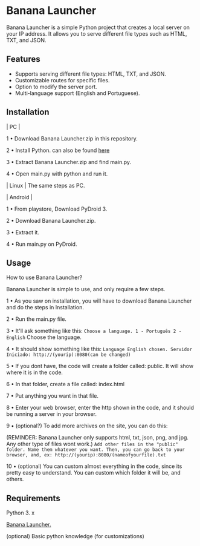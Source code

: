 # Banana Launcher

Banana Launcher is a simple Python project that creates a local server on your IP address. It allows you to serve different file types such as HTML, TXT, and JSON.

## Features

- Supports serving different file types: HTML, TXT, and JSON.
- Customizable routes for specific files.
- Option to modify the server port.
- Multi-language support (English and Portuguese).

## Installation

| PC |

1 • Download Banana Launcher.zip in this repository.

2 • Install Python. can also be found [here](https://www.python.org)

3 • Extract Banana Launcher.zip and find main.py.

4 • Open main.py with python and run it.


| Linux | The same steps as PC.


| Android |

1 • From playstore, Download PyDroid 3.

2 • Download Banana Launcher.zip.

3 • Extract it.

4 • Run main.py on PyDroid.


## Usage

How to use Banana Launcher?

Banana Launcher is simple to use, and only require a few steps.

1 • As you saw on installation, you will have to download Banana Launcher and do the steps in Installation.

2 • Run the main.py file.

3 • It'll ask something like this:
``Choose a language.
1 - Português
2 - English`` Choose the language.

4 • It should show something like this:
``Language English chosen.
Servidor Iniciado: http://(yourip):8080(can be changed)``

5 • If you dont have, the code will create a folder called: public. It will show where it is in the code.

6 • In that folder, create a file called: index.html

7 • Put anything you want in that file.

8 • Enter your web browser, enter the http shown in the code, and it should be running a server in your browser.

9 • (optional?) To add more archives on the site, you can do this:

(REMINDER: Banana Launcher only supports html, txt, json, png, and jpg. Any other type of files wont work.)
``Add other files in the "public" folder. Name them whatever you want. Then, you can go back to your browser, and, ex:
http://(yourip):8080/(nameofyourfile).txt``

10 • (optional) You can custom almost everything in the code, since its pretty easy to understand. You can custom which folder it will be, and others.


## Requirements

Python 3. x

[Banana Launcher.](https://github.com/user-attachments/files/17395871/Banana.Launcher.zip)

(optional) Basic python knowledge (for customizations)
